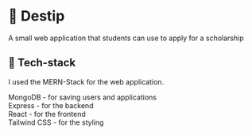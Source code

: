 # 📄 Destip
A small web application that students can use to apply for a scholarship

## 🍔 Tech-stack

I used the MERN-Stack for the web application.

MongoDB - for saving users and applications
<br>
Express - for the backend 
<br>
React - for the frontend
<br>
Tailwind CSS - for the styling
